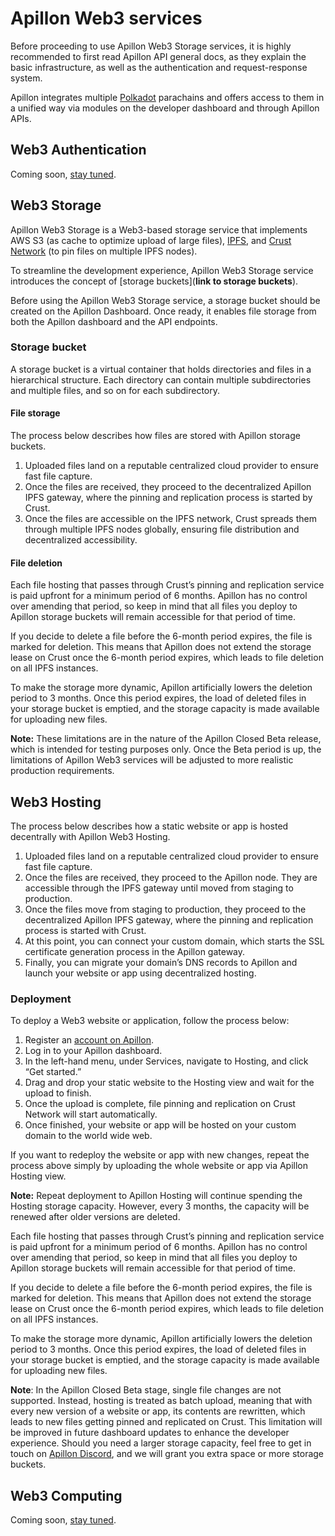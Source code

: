 # Apillon Web3 services

Before proceeding to use Apillon Web3 Storage services, it is highly recommended to first read Apillon API general docs, as they explain the basic infrastructure, as well as the authentication and request-response system.

Apillon integrates multiple [Polkadot](https://polkadot.network/) parachains and offers access to them in a unified way via modules on the developer dashboard and through Apillon APIs.

## Web3 Authentication

Coming soon, [stay tuned](https://discord.gg/yX3gTw36C4).

## Web3 Storage

Apillon Web3 Storage is a Web3-based storage service that implements AWS S3 (as cache to optimize upload of large files), [IPFS](https://ipfs.tech/), and [Crust Network](https://crust.network/) (to pin files on multiple IPFS nodes).

To streamline the development experience, Apillon Web3 Storage service introduces the concept of [storage buckets](**link to storage buckets**).

Before using the Apillon Web3 Storage service, a storage bucket should be created on the Apillon Dashboard. Once ready, it enables file storage from both the Apillon dashboard and the API endpoints.

### Storage bucket

A storage bucket is a virtual container that holds directories and files in a hierarchical structure. Each directory can contain multiple subdirectories and multiple files, and so on for each subdirectory.

#### File storage

The process below describes how files are stored with Apillon storage buckets.

1. Uploaded files land on a reputable centralized cloud provider to ensure fast file capture.
2. Once the files are received, they proceed to the decentralized Apillon IPFS gateway, where the pinning and replication process is started by Crust.
3. Once the files are accessible on the IPFS network, Crust spreads them through multiple IPFS nodes globally, ensuring file distribution and decentralized accessibility.

#### File deletion

Each file hosting that passes through Crust’s pinning and replication service is paid upfront for a minimum period of 6 months. Apillon has no control over amending that period, so keep in mind that all files you deploy to Apillon storage buckets will remain accessible for that period of time.

If you decide to delete a file before the 6-month period expires, the file is marked for deletion. This means that Apillon does not extend the storage lease on Crust once the 6-month period expires, which leads to file deletion on all IPFS instances.

To make the storage more dynamic, Apillon artificially lowers the deletion period to 3 months. Once this period expires, the load of deleted files in your storage bucket is emptied, and the storage capacity is made available for uploading new files.

**Note:** These limitations are in the nature of the Apillon Closed Beta release, which is intended for testing purposes only. Once the Beta period is up, the limitations of Apillon Web3 services will be adjusted to more realistic production requirements.

## Web3 Hosting

The process below describes how a static website or app is hosted decentrally with Apillon Web3 Hosting.

1. Uploaded files land on a reputable centralized cloud provider to ensure fast file capture.
2. Once the files are received, they proceed to the Apillon node. They are accessible through the IPFS gateway until moved from staging to production. 
3. Once the files move from staging to production, they proceed to the decentralized Apillon IPFS gateway, where the pinning and replication process is started with Crust. 
4. At this point, you can connect your custom domain, which starts the SSL certificate generation process in the Apillon gateway.
5. Finally, you can migrate your domain’s DNS records to Apillon and launch your website or app using decentralized hosting.

### Deployment

To deploy a Web3 website or application, follow the process below: 

1. Register an [account on Apillon](https://app.apillon.io/register).
2. Log in to your Apillon dashboard.
3. In the left-hand menu, under Services, navigate to Hosting, and click “Get started.”
4. Drag and drop your static website to the Hosting view and wait for the upload to finish.
6. Once the upload is complete, file pinning and replication on Crust Network will start automatically.
7. Once finished, your website or app will be hosted on your custom domain to the world wide web.

If you want to redeploy the website or app with new changes, repeat the process above simply by uploading the whole website or app via Apillon Hosting view.

**Note:** Repeat deployment to Apillon Hosting will continue spending the Hosting storage capacity. However, every 3 months, the capacity will be renewed after older versions are deleted.

Each file hosting that passes through Crust’s pinning and replication service is paid upfront for a minimum period of 6 months. Apillon has no control over amending that period, so keep in mind that all files you deploy to Apillon storage buckets will remain accessible for that period of time.

If you decide to delete a file before the 6-month period expires, the file is marked for deletion. This means that Apillon does not extend the storage lease on Crust once the 6-month period expires, which leads to file deletion on all IPFS instances.

To make the storage more dynamic, Apillon artificially lowers the deletion period to 3 months. Once this period expires, the load of deleted files in your storage bucket is emptied, and the storage capacity is made available for uploading new files.

**Note**: In the Apillon Closed Beta stage, single file changes are not supported. Instead, hosting is treated as batch upload, meaning that with every new version of a website or app, its contents are rewritten, which leads to new files getting pinned and replicated on Crust. This limitation will be improved in future dashboard updates to enhance the developer experience. Should you need a larger storage capacity, feel free to get in touch on [Apillon Discord](https://discord.gg/yX3gTw36C4), and we will grant you extra space or more storage buckets.

## Web3 Computing

Coming soon, [stay tuned](https://discord.gg/yX3gTw36C4).
